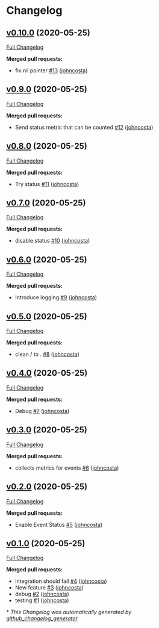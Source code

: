 # Changelog

## [v0.10.0](https://github.com/johncosta/datadog-github-action-poc/tree/v0.10.0) (2020-05-25)

[Full Changelog](https://github.com/johncosta/datadog-github-action-poc/compare/v0.9.0...v0.10.0)

**Merged pull requests:**

- fix nil pointer [\#13](https://github.com/johncosta/datadog-github-action-poc/pull/13) ([johncosta](https://github.com/johncosta))

## [v0.9.0](https://github.com/johncosta/datadog-github-action-poc/tree/v0.9.0) (2020-05-25)

[Full Changelog](https://github.com/johncosta/datadog-github-action-poc/compare/v0.8.0...v0.9.0)

**Merged pull requests:**

- Send status metric that can be counted [\#12](https://github.com/johncosta/datadog-github-action-poc/pull/12) ([johncosta](https://github.com/johncosta))

## [v0.8.0](https://github.com/johncosta/datadog-github-action-poc/tree/v0.8.0) (2020-05-25)

[Full Changelog](https://github.com/johncosta/datadog-github-action-poc/compare/v0.7.0...v0.8.0)

**Merged pull requests:**

- Try status [\#11](https://github.com/johncosta/datadog-github-action-poc/pull/11) ([johncosta](https://github.com/johncosta))

## [v0.7.0](https://github.com/johncosta/datadog-github-action-poc/tree/v0.7.0) (2020-05-25)

[Full Changelog](https://github.com/johncosta/datadog-github-action-poc/compare/v0.6.0...v0.7.0)

**Merged pull requests:**

- disable status [\#10](https://github.com/johncosta/datadog-github-action-poc/pull/10) ([johncosta](https://github.com/johncosta))

## [v0.6.0](https://github.com/johncosta/datadog-github-action-poc/tree/v0.6.0) (2020-05-25)

[Full Changelog](https://github.com/johncosta/datadog-github-action-poc/compare/v0.5.0...v0.6.0)

**Merged pull requests:**

- Introduce logging [\#9](https://github.com/johncosta/datadog-github-action-poc/pull/9) ([johncosta](https://github.com/johncosta))

## [v0.5.0](https://github.com/johncosta/datadog-github-action-poc/tree/v0.5.0) (2020-05-25)

[Full Changelog](https://github.com/johncosta/datadog-github-action-poc/compare/v0.4.0...v0.5.0)

**Merged pull requests:**

- clean / to . [\#8](https://github.com/johncosta/datadog-github-action-poc/pull/8) ([johncosta](https://github.com/johncosta))

## [v0.4.0](https://github.com/johncosta/datadog-github-action-poc/tree/v0.4.0) (2020-05-25)

[Full Changelog](https://github.com/johncosta/datadog-github-action-poc/compare/v0.3.0...v0.4.0)

**Merged pull requests:**

- Debug [\#7](https://github.com/johncosta/datadog-github-action-poc/pull/7) ([johncosta](https://github.com/johncosta))

## [v0.3.0](https://github.com/johncosta/datadog-github-action-poc/tree/v0.3.0) (2020-05-25)

[Full Changelog](https://github.com/johncosta/datadog-github-action-poc/compare/v0.2.0...v0.3.0)

**Merged pull requests:**

- collects metrics for events [\#6](https://github.com/johncosta/datadog-github-action-poc/pull/6) ([johncosta](https://github.com/johncosta))

## [v0.2.0](https://github.com/johncosta/datadog-github-action-poc/tree/v0.2.0) (2020-05-25)

[Full Changelog](https://github.com/johncosta/datadog-github-action-poc/compare/v0.1.0...v0.2.0)

**Merged pull requests:**

- Enable Event Status [\#5](https://github.com/johncosta/datadog-github-action-poc/pull/5) ([johncosta](https://github.com/johncosta))

## [v0.1.0](https://github.com/johncosta/datadog-github-action-poc/tree/v0.1.0) (2020-05-25)

[Full Changelog](https://github.com/johncosta/datadog-github-action-poc/compare/5d13deeafd767c2d0630cd90a83eb7cb8886eedd...v0.1.0)

**Merged pull requests:**

- integration should fail [\#4](https://github.com/johncosta/datadog-github-action-poc/pull/4) ([johncosta](https://github.com/johncosta))
- New feature [\#3](https://github.com/johncosta/datadog-github-action-poc/pull/3) ([johncosta](https://github.com/johncosta))
- debug [\#2](https://github.com/johncosta/datadog-github-action-poc/pull/2) ([johncosta](https://github.com/johncosta))
- testing [\#1](https://github.com/johncosta/datadog-github-action-poc/pull/1) ([johncosta](https://github.com/johncosta))



\* *This Changelog was automatically generated by [github_changelog_generator](https://github.com/github-changelog-generator/github-changelog-generator)*
